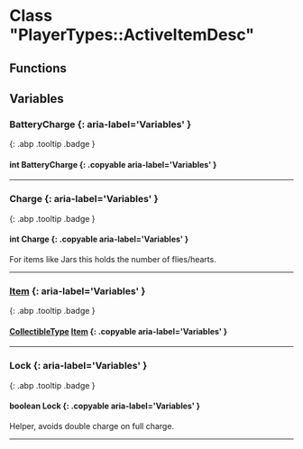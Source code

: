 # Class "PlayerTypes::ActiveItemDesc"
## Functions
## Variables
### BatteryCharge {: aria-label='Variables' }
[ ](#){: .abp .tooltip .badge }
#### int BatteryCharge  {: .copyable aria-label='Variables' }

___ 
### Charge {: aria-label='Variables' }
[ ](#){: .abp .tooltip .badge }
#### int Charge  {: .copyable aria-label='Variables' }
For items like Jars this holds the number of flies/hearts. 
___ 
### [Item](../ItemConfig_Item) {: aria-label='Variables' }
[ ](#){: .abp .tooltip .badge }
#### [CollectibleType](../enums/CollectibleType) [Item](../ItemConfig_Item)  {: .copyable aria-label='Variables' }

___ 
### Lock {: aria-label='Variables' }
[ ](#){: .abp .tooltip .badge }
#### boolean Lock  {: .copyable aria-label='Variables' }
Helper, avoids double charge on full charge. 
___ 
